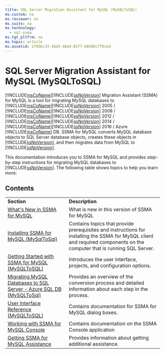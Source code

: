 ```yaml
---
title: SQL Server Migration Assistant for MySQL (MySQLToSQL)
ms.custom: na
ms.reviewer: na
ms.suite: na
ms.technology: 
  - sql-ssma
ms.tgt_pltfrm: na
ms.topic: article
ms.assetid: 2793bc33-38d3-46ed-8277-b8580cf78ced
---
```

# SQL Server Migration Assistant for MySQL (MySQLToSQL)
[!INCLUDE[msCoName](../content/includes/msCoName_md.md)][!INCLUDE[ssNoVersion](../content/includes/ssNoVersion_md.md)] Migration Assistant (SSMA) for MySQL is a tool for migrating MySQL databases to [!INCLUDE[msCoName](../content/includes/msCoName_md.md)][!INCLUDE[ssNoVersion](../content/includes/ssNoVersion_md.md)] 2005 \/ [!INCLUDE[msCoName](../content/includes/msCoName_md.md)][!INCLUDE[ssNoVersion](../content/includes/ssNoVersion_md.md)] 2008 \/ [!INCLUDE[msCoName](../content/includes/msCoName_md.md)][!INCLUDE[ssNoVersion](../content/includes/ssNoVersion_md.md)] 2012 \/ [!INCLUDE[msCoName](../content/includes/msCoName_md.md)][!INCLUDE[ssNoVersion](../content/includes/ssNoVersion_md.md)] 2014 \/ [!INCLUDE[msCoName](../content/includes/msCoName_md.md)][!INCLUDE[ssNoVersion](../content/includes/ssNoVersion_md.md)] 2016 \/ Azure [!INCLUDE[msCoName](../content/includes/msCoName_md.md)] DB. SSMA for MySQL converts MySQL database objects to SQL Server database objects, creates these objects in [!INCLUDE[ssNoVersion](../content/includes/ssNoVersion_md.md)], and then migrates data from MySQL to [!INCLUDE[ssNoVersion](../content/includes/ssNoVersion_md.md)].  
  
This documentation introduces you to SSMA for MySQL and provides step\-by\-step instructions for migrating MySQL databases to [!INCLUDE[ssNoVersion](../content/includes/ssNoVersion_md.md)]. The following table shows topics to help you learn more:  
  
## Contents  
  
|||  
|-|-|  
|**Section**|**Description**|  
|[What's New in SSMA for MySQL](assetId:///1451a0b0-6713-4d0c-954f-ea3d8fce1d31)|What is new in this version of SSMA for MySQL|  
|[Installing SSMA for MySQL &#40;MySqlToSql&#41;](../content/Installing-SSMA-for-MySQL--MySqlToSql-.md)|Contains topics that provide prerequisites and instructions for installing the SSMA for MySQL client and required components on the computer that is running SQL Server.|  
|[Getting Started with SSMA for MySQL &#40;MySQLToSQL&#41;](../content/Getting-Started-with-SSMA-for-MySQL--MySQLToSQL-.md)|Introduces the user interface, projects, and configuration options.|  
|[Migrating MySQL Databases to SQL Server - Azure SQL DB &#40;MySQLToSql&#41;](../content/Migrating-MySQL-Databases-to-SQL-Server---Azure-SQL-DB--MySQLToSql-.md)|Provides an overview of the conversion process and detailed information about each step in the process.|  
|[User Interface Reference &#40;MySQLToSQL&#41;](../content/User-Interface-Reference--MySQLToSQL-.md)|Contains documentation for SSMA for MySQL dialog boxes.|  
|[Working with SSMA for MySQL Console](assetId:///240aaad1-d65d-4dea-b60b-315cb1ac733d)|Contains documentation on the SSMA Console application|  
|[Getting SSMA for MySQL Assistance](http://go.microsoft.com/fwlink/?LinkID=708538&clcid=0x409)|Provides information about getting additional assistance.|  
  
